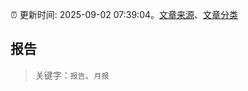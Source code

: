 :alarm_clock: 更新时间: 2025-09-02 07:39:04。[文章来源](/README.md)、[文章分类](/TAGS.md)

## 报告


> 关键字：`报告`、`月报`



